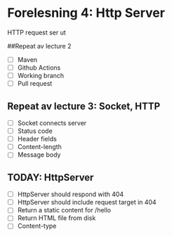 # Forelesning 4: Http Server

HTTP request ser ut

##Repeat av lecture 2

* [ ] Maven
* [ ] Github Actions
* [ ] Working branch
* [ ] Pull request

## Repeat av lecture 3: Socket, HTTP

* [ ] Socket connects server
* [ ] Status code
* [ ] Header fields
* [ ] Content-length
* [ ] Message body

## TODAY: HttpServer
* [ ] HttpServer should respond with 404
* [ ] HttpServer should include request target in 404
* [ ] Return a static content for /hello
* [ ] Return HTML file from disk
* [ ] Content-type